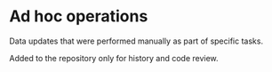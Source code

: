 # Ad hoc operations

Data updates that were performed manually as part of specific tasks.

Added to the repository only for history and code review.
